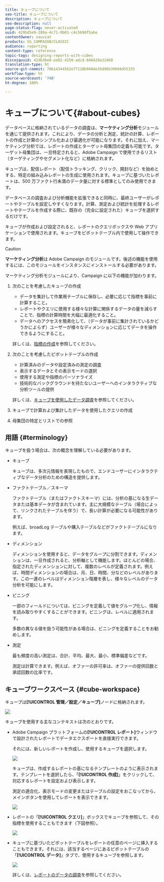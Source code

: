 ```yaml
---
title: キューブについて
seo-title: キューブについて
description: キューブについて
seo-description: null
page-status-flag: never-activated
uuid: 429bd5e9-288a-4c71-9b01-c4c5690f5abe
contentOwner: sauviat
products: SG_CAMPAIGN/CLASSIC
audience: reporting
content-type: reference
topic-tags: designing-reports-with-cubes
discoiquuid: 42db3be8-ee02-4158-adcd-846420a32460
translation-type: ht
source-git-commit: 70b143445b2e77128b9404e35d96b39694d55335
workflow-type: ht
source-wordcount: '740'
ht-degree: 100%

---
```



# キューブについて{#about-cubes}

データベースに格納されているデータの調査は、**マーケティング分析**&#x200B;モジュールを通じて提供されます。これにより、データの分析と測定、統計の計算、レポートの作成と計算のシンプル化および最適化が可能になります。それに加え、マーケティング分析では、レポートの作成とターゲット母集団の定義も可能です。ターゲット母集団は、一旦特定されると、Adobe Campaign で使用できるリスト（ターゲティングやセグメント化など）に格納されます。

キューブは、配信レポート（配信トラッキング、クリック、開封など）を始めとする、特定の組み込みレポートの生成に使用されます。キューブに基づいたレポートは、500 万ファクト行未満のデータ量に対する標準としてのみ使用できます。

データベースの調査および分析機能を拡張できると同時に、最終ユーザーがレポートやテーブルを設定しやすくなります。計算、測定および統計を処理するレポートやテーブルを作成する際に、既存の（完全に設定された）キューブを選択するだけです。

キューブが作成および設定されると、レポートのクエリボックスや Web アプリケーションで使用されます。キューブをピボットテーブル内で使用して操作できます。

>[!CAUTION]
>
>**マーケティング分析**&#x200B;は Adobe Campaign のモジュールです。後述の機能を使用するには、このモジュールをインスタンスにインストールする必要があります。

マーケティング分析モジュールにより、Campaign に以下の機能が加わります。

1. 次のことを考慮したキューブの作成

   * データを集計して作業用テーブルに保存し、必要に応じて指標を事前に計算すること。
   * レポートやクエリに使用する様々な計算に関係するデータの量を減らすことで、指標の計算時間を大幅に最適化すること。
   * データへのアクセスを簡素化して、（データが事前に集計されているかどうかによらず）ユーザーが様々なディメンションに応じてデータを操作できるようにすること。

   詳しくは、[指標の作成](../../reporting/using/creating-indicators.md)を参照してください。

1. 次のことを考慮したピボットテーブルの作成

   * 計算済みのデータや設定済みの測定の調査
   * 表示するデータとその表示モードの選択
   * 使用する測定や指標のパーソナライズ
   * 技術的なバックグラウンドを持たないユーザーへのインタラクティブな分析ツールの提供

   詳しくは、[キューブを使用したデータ調査](../../reporting/using/using-cubes-to-explore-data.md)を参照してください。

1. キューブで計算および集計したデータを使用したクエリの作成
1. 母集団の特定とリストでの参照

## 用語 {#terminology}

キューブを扱う場合は、次の概念を理解している必要があります。

* キューブ

   キューブは、多次元情報を表現したもので、エンドユーザーにインタラクティブなデータ分析のための構造を提供します。

* ファクトテーブル／スキーマ

   ファクトテーブル（またはファクトスキーマ）には、分析の基になる生データまたは基本データが含まれています。主に大規模なテーブル（場合によって、リンクされたテーブルを伴う）で、長い計算が必要になる可能性があります。

   例えば、broadLog テーブルや購入テーブルなどがファクトテーブルになります。

* ディメンション

   ディメンションを使用すると、データをグループに分割できます。ディメンションは、一旦作成されると、分析軸として機能します。ほとんどの場合、指定されたディメンションに対して、複数のレベルが定義されます。例えば、時間ディメンションの場合は、月、日、時間、分などのレベルがあります。この一連のレベルはディメンション階層を表し、様々なレベルのデータ分析を可能にします。

* ビニング

   一部のフィールドについては、ビニングを定義して値をグループ化し、情報を読み取りやすくすることができます。ビニングは、レベルに適用されます。

   多数の異なる値を扱う可能性がある場合は、ビニングを定義することをお勧めします。

* 測定

   最も頻度の高い測定は、合計、平均、最大、最小、標準偏差などです。

   測定は計算できます。例えば、オファーの許可率は、オファーの提供回数と承認回数の比率です。

## キューブワークスペース {#cube-workspace}

キューブは&#x200B;**[!UICONTROL 管理／設定／キューブ]**&#x200B;ノードに格納されます。

![](assets/s_advuser_cube_node.png)

キューブを使用する主なコンテキストは次のとおりです。

* Adobe Campaign プラットフォームの&#x200B;**[!UICONTROL レポート]**&#x200B;ウィンドウで設計されたレポートでデータエクスポートを直接実行できます。

   それには、新しいレポートを作成し、使用するキューブを選択します。

   ![](assets/cube_create_new.png)

   キューブは、作成するレポートの基になるテンプレートのように表示されます。テンプレートを選択したら、「**[!UICONTROL 作成]**」をクリックして、対応するレポートを設定および表示します。

   測定の適合化、表示モードの変更またはテーブルの設定をおこなってから、メインボタンを使用してレポートを表示できます。

   ![](assets/cube_display_new.png)

* レポートの「**[!UICONTROL クエリ]**」ボックスでキューブを参照して、その指標を使用することもできます（下図参照）。

   ![](assets/s_advuser_query_using_a_cube.png)

* キューブに基づいたピボットテーブルをレポートの任意のページに挿入することもできます。それには、該当するページにあるピボットテーブルの「**[!UICONTROL データ]**」タブで、使用するキューブを参照します。

   ![](assets/s_advuser_cube_in_report.png)

   詳しくは、[レポートのデータの調査](../../reporting/using/using-cubes-to-explore-data.md#exploring-the-data-in-a-report)を参照してください。

